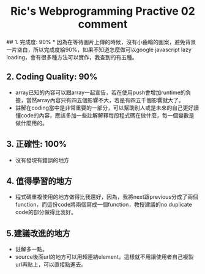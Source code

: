 <h1 style="text-align:center">Ric's Webprogramming Practive 02<br>comment</h1>
## 1. 完成度: 90%
* 因為在等待圖片上傳的時候，沒有小齒輪的圖案，避免背景一片空白，所以完成度給90%，如果不知道怎麼做可以google javascript lazy loading，會有很多種方法可以實作，我查到的有五種。

## 2. Coding Quality: 90%
* array已知的內容可以跟array一起宣告，若在使用push會增加runtime的負擔，當然array內容只有四五個影響不大，若是有四五千個影響就大了。
* 註解在coding當中是非常重要的一部分，可以幫助別人或是未來的自己更好讀懂code的內容，應該多加一些註解解釋每段程式碼在做什麼，每一個變數是做什麼用的。

## 3. 正確性: 100%
* 沒有發現有錯誤的地方

## 4. 值得學習的地方
* 程式碼重複使用的地方做得比我還好，因為，我將next跟previous分成了兩個function，而這份code將兩個寫成一個function，教授建議的no duplicate code的部分做得比我好。

## 5.建議改進的地方
* 註解多一點。
* source後面url的地方可以用超連結element，這樣就不用讓使用者自己複製url再貼上，可以直接點進去。
